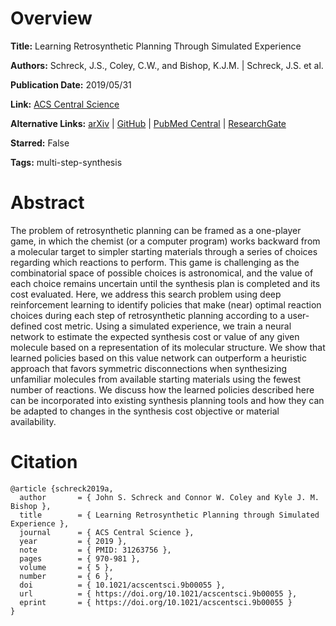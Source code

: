 # Overview
**Title:**
Learning Retrosynthetic Planning Through Simulated Experience

**Authors:**
Schreck, J.S., Coley, C.W., and Bishop, K.J.M. |
Schreck, J.S. et al.

**Publication Date:**
2019/05/31

**Link:**
[ACS Central Science](https://pubs.acs.org/doi/10.1021/acscentsci.9b00055)

**Alternative Links:**
[arXiv](https://arxiv.org/abs/1901.06569) |
[GitHub](https://github.com/jsschreck/retroRL) |
[PubMed Central](https://pmc.ncbi.nlm.nih.gov/articles/PMC6598174) |
[ResearchGate](https://www.researchgate.net/publication/333529497_Learning_Retrosynthetic_Planning_through_Simulated_Experience)

**Starred:**
False

**Tags:**
multi-step-synthesis


# Abstract
The problem of retrosynthetic planning can be framed as a one-player game, in which the chemist (or a computer program) works backward from a molecular target to simpler starting materials through a series of choices regarding which reactions to perform.
This game is challenging as the combinatorial space of possible choices is astronomical, and the value of each choice remains uncertain until the synthesis plan is completed and its cost evaluated.
Here, we address this search problem using deep reinforcement learning to identify policies that make (near) optimal reaction choices during each step of retrosynthetic planning according to a user-defined cost metric.
Using a simulated experience, we train a neural network to estimate the expected synthesis cost or value of any given molecule based on a representation of its molecular structure.
We show that learned policies based on this value network can outperform a heuristic approach that favors symmetric disconnections when synthesizing unfamiliar molecules from available starting materials using the fewest number of reactions.
We discuss how the learned policies described here can be incorporated into existing synthesis planning tools and how they can be adapted to changes in the synthesis cost objective or material availability.


# Citation
```
@article {schreck2019a,
  author       = { John S. Schreck and Connor W. Coley and Kyle J. M. Bishop },
  title        = { Learning Retrosynthetic Planning through Simulated Experience },
  journal      = { ACS Central Science },
  year         = { 2019 },
  note         = { PMID: 31263756 },
  pages        = { 970-981 },
  volume       = { 5 },
  number       = { 6 },
  doi          = { 10.1021/acscentsci.9b00055 },
  url          = { https://doi.org/10.1021/acscentsci.9b00055 },
  eprint       = { https://doi.org/10.1021/acscentsci.9b00055 }
}
```
